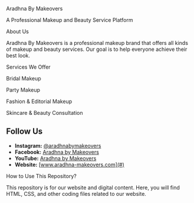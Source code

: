 Aradhna By Makeovers

A Professional Makeup and Beauty Service Platform

About Us

Aradhna By Makeovers is a professional makeup brand that offers all kinds of makeup and beauty services.
Our goal is to help everyone achieve their best look.

Services We Offer

Bridal Makeup

Party Makeup

Fashion & Editorial Makeup

Skincare & Beauty Consultation

## Follow Us  
- **Instagram:** [@aradhnabymakeovers](#)  
- **Facebook:** [Aradhna by Makeovers](#)  
- **YouTube:** [Aradhna by Makeovers](#)  
- **Website:** [www.aradhna-makeovers.com](#)

How to Use This Repository?

This repository is for our website and digital content.
Here, you will find HTML, CSS, and other coding files related to our website.

